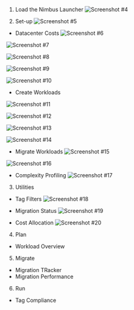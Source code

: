 1. Load the Nimbus Launcher
![Screenshot #4](../screenshots/nimbus-load.png)

2. Set-up
![Screenshot #5](../screenshots/nimbus-setup-instructions.png)

- Datacenter Costs
![Screenshot #6](../screenshots/nimbus-dc-costs.png)

![Screenshot #7](../screenshots/nimbus-dc-create.png)

![Screenshot #8](../screenshots/nimbus-dc-first-cost.png)

![Screenshot #9](../screenshots/nimbus-dc-add-server-cost.png)

![Screenshot #10](../screenshots/nimbus-dc-cost-example.png)


- Create Workloads

![Screenshot #11](../screenshots/nimbus-create-workloads.png)

![Screenshot #12](../screenshots/nimbus-create-workload-wl.png)

![Screenshot #13](../screenshots/nimbus-create-workload-wl-new.png)

![Screenshot #14](../screenshots/nimbus-workloads-automatic-detect.png)


- Migrate Workloads
![Screenshot #15](../screenshots/nimbus-migrate-workloads.png)

![Screenshot #16](../screenshots/nimbus-worload-migrade-dialog.png)



- Complexity Profiling
![Screenshot #17](../screenshots/nimbus-complexity-profiler.png)

3. Utilities

- Tag Filters
![Screenshot #18](../screenshots/nimbus-tag-selector.png)


- Migration Status
![Screenshot #19](../screenshots/nimbus-migration-status.png)

- Cost Allocation
![Screenshot #20](../screenshots/nimbus-cost-allocation.png)

4. Plan

- Workload Overview

5. Migrate
- Migration TRacker
- Migration Performance

6. Run
- Tag Compliance

